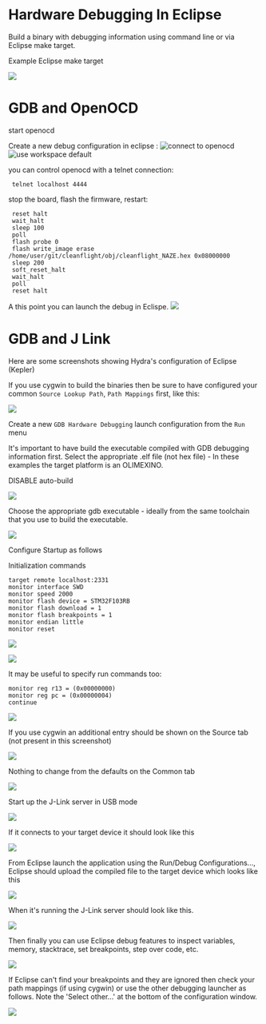 # Hardware Debugging In Eclipse

Build a binary with debugging information using command line or via Eclipse make target.

Example Eclipse make target

![](assets/eclipse-gdb-debugging/make%201%20-%20OLIMEXINO%20GDB.PNG)

# GDB and OpenOCD

start openocd

Create a new debug configuration in eclipse :
![connect to openocd](http://i.imgur.com/somJLnq.png)
![use workspace default](http://i.imgur.com/LTtioaF.png)

you can control openocd with a telnet connection:

     telnet localhost 4444

stop the board, flash the firmware, restart:

     reset halt
     wait_halt
     sleep 100
     poll
     flash probe 0
     flash write_image erase /home/user/git/cleanflight/obj/cleanflight_NAZE.hex 0x08000000
     sleep 200
     soft_reset_halt
     wait_halt
     poll
     reset halt

A this point you can launch the debug in Eclispe.
![](http://i.imgur.com/u7wDgxv.png)

# GDB and J Link

Here are some screenshots showing Hydra's configuration of Eclipse (Kepler)

If you use cygwin to build the binaries then be sure to have configured your common `Source Lookup Path`, `Path Mappings` first, like this:

![](assets/eclipse-gdb-debugging/config%207.PNG)

Create a new `GDB Hardware Debugging` launch configuration from the `Run` menu

It's important to have build the executable compiled with GDB debugging information first.
Select the appropriate .elf file (not hex file) - In these examples the target platform is an OLIMEXINO.

DISABLE auto-build

![](assets/eclipse-gdb-debugging/config%201.PNG)

Choose the appropriate gdb executable - ideally from the same toolchain that you use to build the executable.

![](assets/eclipse-gdb-debugging/config%202.PNG)

Configure Startup as follows

Initialization commands

```
target remote localhost:2331
monitor interface SWD
monitor speed 2000
monitor flash device = STM32F103RB
monitor flash download = 1
monitor flash breakpoints = 1
monitor endian little
monitor reset
```

![](assets/eclipse-gdb-debugging/config%203.PNG)

![](assets/eclipse-gdb-debugging/config%204.PNG)

It may be useful to specify run commands too:

```
monitor reg r13 = (0x00000000)
monitor reg pc = (0x00000004)
continue
```

![](assets/eclipse-gdb-debugging/config%2013.PNG)

If you use cygwin an additional entry should be shown on the Source tab (not present in this screenshot)

![](assets/eclipse-gdb-debugging/config%205.PNG)

Nothing to change from the defaults on the Common tab

![](assets/eclipse-gdb-debugging/config%206.PNG)

Start up the J-Link server in USB mode

![](assets/eclipse-gdb-debugging/config%209.PNG)

If it connects to your target device it should look like this

![](assets/eclipse-gdb-debugging/config%2010.PNG)

From Eclipse launch the application using the Run/Debug Configurations..., Eclipse should upload the compiled file to the target device which looks like this

![](assets/eclipse-gdb-debugging/config%2011.PNG)

When it's running the J-Link server should look like this.

![](assets/eclipse-gdb-debugging/config%2012.PNG)

Then finally you can use Eclipse debug features to inspect variables, memory, stacktrace, set breakpoints, step over code, etc.

![](assets/eclipse-gdb-debugging/debugging.PNG)

If Eclipse can't find your breakpoints and they are ignored then check your path mappings (if using cygwin) or use the other debugging launcher as follows. Note the 'Select other...' at the bottom of the configuration window.

![](assets/eclipse-gdb-debugging/config%208%20-%20If%20breakpoints%20do%20not%20work.PNG)
